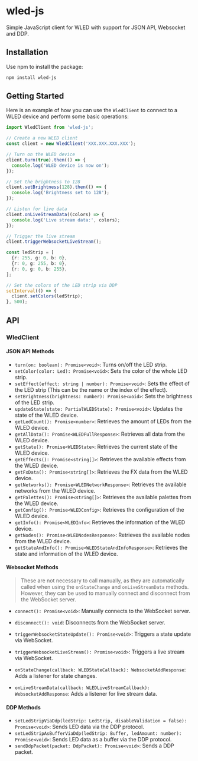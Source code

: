 # wled-js

Simple JavaScript client for WLED with support for JSON API, Websocket and DDP.

## Installation

Use npm to install the package:

```sh
npm install wled-js
```

## Getting Started

Here is an example of how you can use the `WledClient` to connect to a WLED device and perform some basic operations:

```ts
import WledClient from 'wled-js';

// Create a new WLED client
const client = new WledClient('XXX.XXX.XXX.XXX');

// Turn on the WLED device
client.turn(true).then(() => {
  console.log('WLED device is now on');
});

// Set the brightness to 128
client.setBrightness(128).then(() => {
  console.log('Brightness set to 128');
});

// Listen for live data
client.onLiveStreamData((colors) => {
  console.log('Live stream data:', colors);
});

// Trigger the live stream
client.triggerWebsocketLiveStream();

const ledStrip = [
  {r: 255, g: 0, b: 0},
  {r: 0, g: 255, b: 0},
  {r: 0, g: 0, b: 255},
];

// Set the colors of the LED strip via DDP
setInterval(() => {
  client.setColors(ledStrip);
}, 500);
```

## API

### WledClient

#### JSON API Methods

- `turn(on: boolean): Promise<void>`: Turns on/off the LED strip.
- `setColor(color: Led): Promise<void>`: Sets the color of the whole LED strip.
- `setEffect(effect: string | number): Promise<void>`: Sets the effect of the LED strip (This can be the name or the index of the effect).
- `setBrightness(brightness: number): Promise<void>`: Sets the brightness of the LED strip.
- `updateState(state: PartialWLEDState): Promise<void>`: Updates the state of the WLED device.
- `getLedCount(): Promise<number>`: Retrieves the amount of LEDs from the WLED device.
- `getAllData(): Promise<WLEDFullResponse>`: Retrieves all data from the WLED device.
- `getState(): Promise<WLEDState>`: Retrieves the current state of the WLED device.
- `getEffects(): Promise<string[]>`: Retrieves the available effects from the WLED device.
- `getFxData(): Promise<string[]>`: Retrieves the FX data from the WLED device.
- `getNetworks(): Promise<WLEDNetworkResponse>`: Retrieves the available networks from the WLED device.
- `getPalettes(): Promise<string[]>`: Retrieves the available palettes from the WLED device.
- `getConfig(): Promise<WLEDConfig>`: Retrieves the configuration of the WLED device.
- `getInfo(): Promise<WLEDInfo>`: Retrieves the information of the WLED device.
- `getNodes(): Promise<WLEDNodesResponse>`: Retrieves the available nodes from the WLED device.
- `getStateAndInfo(): Promise<WLEDStateAndInfoResponse>`: Retrieves the state and information of the WLED device.

#### Websocket Methods

> These are not necessary to call manually, as they are automatically called when using the `onStateChange` and `onLiveStreamData` methods.
> However, they can be used to manually connect and disconnect from the WebSocket server.

- `connect(): Promise<void>`: Manually connects to the WebSocket server.
- `disconnect(): void`: Disconnects from the WebSocket server.

- `triggerWebsocketStateUpdate(): Promise<void>`: Triggers a state update via WebSocket.
- `triggerWebsocketLiveStream(): Promise<void>`: Triggers a live stream via WebSocket.
- `onStateChange(callback: WLEDStateCallback): WebsocketAddResponse`: Adds a listener for state changes.
- `onLiveStreamData(callback: WLEDLiveStreamCallback): WebsocketAddResponse`: Adds a listener for live stream data.

#### DDP Methods

- `setLedStripViaDdp(ledStrip: LedStrip, disableValidation = false): Promise<void>`: Sends LED data via the DDP protocol.
- `setLedStripAsBufferViaDdp(ledStrip: Buffer, ledAmount: number): Promise<void>`: Sends LED data as a buffer via the DDP protocol.
- `sendDdpPacket(packet: DdpPacket): Promise<void>`: Sends a DDP packet.

